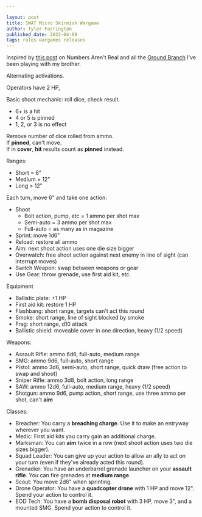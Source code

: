 ```yaml
---

layout: post
title: SWAT Micro Skirmish Wargame
author: Tyler Farrington
published_date: 2022-04-09
tags: rules wargames releases
---
```


Inspired by [this post](https://as-they-must.blogspot.com/2022/04/the-best-case-scenario-micro-wargame.html) on Numbers Aren't Real and all the [Ground Branch](https://store.steampowered.com/app/16900/GROUND_BRANCH/) I've been playing with my brother.

Alternating activations.

Operators have 2 HP,

Basic shoot mechanic: roll dice, check result.

- 6+ is a hit
- 4 or 5 is pinned
- 1, 2, or 3 is no effect

Remove number of dice rolled from ammo.  
If **pinned**, can't move.  
If in **cover**, **hit** results count as **pinned** instead.  

Ranges:

- Short = 6"
- Medium = 12"
- Long > 12"

Each turn, move 6" and take one action:

- Shoot
  - Bolt action, pump, etc = 1 ammo per shot max
  - Semi-auto = 3 ammo per shot max
  - Full-auto = as many as in magazine
- Sprint: move 1d6"
- Reload: restore all ammo
- Aim: next shoot action uses one die size bigger
- Overwatch: free shoot action against next enemy in line of sight (can interrupt moves)
- Switch Weapon: swap between weapons or gear
- Use Gear: throw grenade, use first aid kit, etc.

Equipment

- Ballistic plate: +1 HP
- First aid kit: restore 1 HP
- Flashbang: short range, targets can't act this round
- Smoke: short range, line of sight blocked by smoke
- Frag: short range, d10 attack
- Ballistic shield: moveable cover in one direction, heavy (1/2 speed)

Weapons:

- Assault Rifle: ammo 6d6, full-auto, medium range
- SMG: ammo 9d6, full-auto, short range
- Pistol: ammo 3d6, semi-auto, short range, quick draw (free action to swap and shoot)
- Sniper Rifle: ammo 3d8, bolt action, long range
- SAW: ammo 12d6, full-auto, medium range, heavy (1/2 speed)
- Shotgun: ammo 9d6, pump action, short range, use three ammo per shot, can't **aim**

Classes:

- Breacher: You carry a **breaching charge**. Use it to make an entryway wherever you want.
- Medic: First aid kits you carry gain an additional charge.
- Marksman: You can **aim** twice in a row (next shoot action uses two die sizes bigger).
- Squad Leader: You can give up your action to allow an ally to act on your turn (even if they've already acted this round).
- Grenadier: You have an underbarrel grenade launcher on your **assault rifle**. You can fire grenades at **medium range**.
- Scout: You move 2d6" when sprinting.
- Drone Operator: You have a **quadcopter drone** with 1 HP and move 12". Spend your action to control it.
- EOD Tech: You have a **bomb disposal robot** with 3 HP, move 3", and a mounted SMG. Spend your action to control it.
